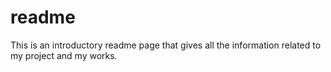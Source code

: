# readme
This is an introductory readme page that gives all the information related to my project and my works.
